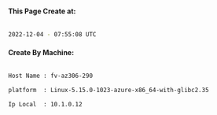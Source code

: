 
   
#### This Page Create at:

```bash

2022-12-04 - 07:55:08 UTC

```

#### Create By Machine:

```bash

Host Name : fv-az306-290

platform  : Linux-5.15.0-1023-azure-x86_64-with-glibc2.35

Ip Local  : 10.1.0.12

```

